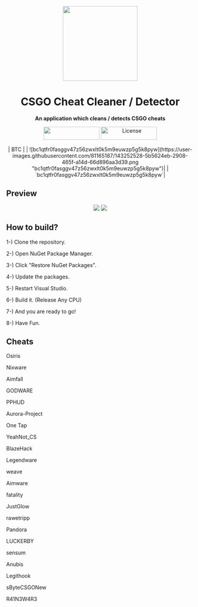 <div align="center">

<img src="https://user-images.githubusercontent.com/81165187/140623959-909e4930-2109-463f-907d-a240ea80a003.png" width="200" />

# CSGO Cheat Cleaner / Detector
**An application which cleans / detects CSGO cheats**
</div>

<p align="center">
<img width="150" height="35" src="https://user-images.githubusercontent.com/81165187/140625388-b74130f8-ccbf-42f1-aae8-f340a7aec5de.png"/>
<img width="150" height="35" src="https://user-images.githubusercontent.com/81165187/140625389-693c4d7f-c655-4cfa-a59c-4c781f17eaba.png" alt="License"/>
</p>

<div align="center">
| BTC                                                                                                        | 
| ![bc1qtfr0fasggv47z56zwxlt0k5m9euwzp5g5k8pyw](https://user-images.githubusercontent.com/81165187/143252528-5b5624eb-2908-465f-a14d-66d896aa3d39.png "bc1qtfr0fasggv47z56zwxlt0k5m9euwzp5g5k8pyw")|
| `bc1qtfr0fasggv47z56zwxlt0k5m9euwzp5g5k8pyw`|
</div>

## Preview

<p align="center">
<img src="https://user-images.githubusercontent.com/81165187/131223258-a81bb2a5-ff6d-4289-a4e8-bc893261f0bc.png">
<img src="https://user-images.githubusercontent.com/81165187/131223268-d5f0a0de-8045-4da9-9868-79ef2e7b0fb5.png">
</p>

## How to build?
1-) Clone the repository.

2-) Open NuGet Package Manager.

3-) Click "Restore NuGet Packages".

4-) Update the packages.

5-) Restart Visual Studio.

6-) Build it. (Release Any CPU)

7-) And you are ready to go!

8-) Have Fun.

## Cheats

Osiris

Nixware

Aimfall

GODWARE

PPHUD

Aurora-Project

One Tap

YeahNot_CS

BlazeHack

Legendware

weave

Aimware

fatality

JustGlow

rawetripp

Pandora

LUCKERBY

sensum

Anubis

Legithook

sByteCSGONew

R41N3W4R3
